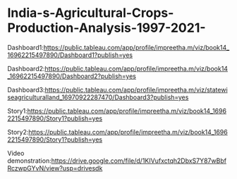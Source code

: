 # India-s-Agricultural-Crops-Production-Analysis-1997-2021-

Dashboard1:https://public.tableau.com/app/profile/impreetha.m/viz/book14_16962215497890/Dashboard1?publish=yes

Dashboard2:https://public.tableau.com/app/profile/impreetha.m/viz/book14_16962215497890/Dashboard2?publish=yes

Dashboard3:https://public.tableau.com/app/profile/impreetha.m/viz/statewiseagriculturalland_16970922287470/Dashboard3?publish=yes

Story1:https://public.tableau.com/app/profile/impreetha.m/viz/book14_16962215497890/Story1?publish=yes

Story2:https://public.tableau.com/app/profile/impreetha.m/viz/book14_16962215497890/Story1?publish=yes

Video demonstration:https://drive.google.com/file/d/1KIVufxctqh2DbxS7Y87wBbfRczwpGYvN/view?usp=drivesdk
